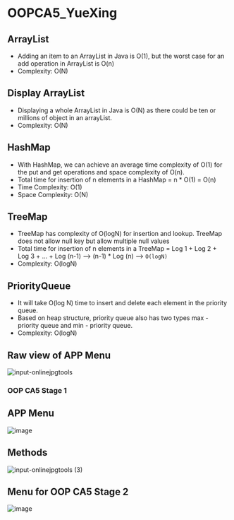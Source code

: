 # OOPCA5_YueXing


## ArrayList
* Adding an item to an ArrayList in Java is O(1), but the worst case for an add operation in ArrayList is O(n)
* Complexity: O(N)


## Display ArrayList
* Displaying a whole ArrayList in Java is O(N) as there could be ten or millions of object in an arrayList.
* Complexity: O(N)


## HashMap
* With HashMap, we can achieve an average time complexity of O(1) for the put and get operations and space complexity of O(n).
* Total time for insertion of n elements in a HashMap = n * O(1) = O(n)
* Time Complexity: O(1)
* Space Complexity: O(N)

## TreeMap 
* TreeMap has complexity of O(logN) for insertion and lookup. TreeMap does not allow null key but allow multiple null values
* Total  time for insertion of n elements in a TreeMap = Log 1 + Log 2 + Log 3 + ... + Log (n-1) --> (n-1) * Log (n) --> `O(logN)`
* Complexity: O(logN)


## PriorityQueue
* It will take O(log N) time to insert and delete each element in the priority queue.
* Based on heap structure, priority queue also has two types max - priority queue and min - priority queue.
* Complexity: O(logN)

## Raw view of APP Menu
![input-onlinejpgtools](https://user-images.githubusercontent.com/93914097/161160950-7e122e06-e5f5-43f2-82a5-c94306b5ac27.jpg)

### OOP CA5 Stage 1
## APP Menu 
![image](https://user-images.githubusercontent.com/93914097/161161177-c3fa65bd-2055-4f37-9acf-30e5893ff6ef.png)
## Methods
![input-onlinejpgtools (3)](https://user-images.githubusercontent.com/93914097/161161582-e91a8d9e-cca8-4f91-830d-afaee660c93e.jpg)


## Menu for OOP CA5 Stage 2
![image](https://user-images.githubusercontent.com/93914097/161161295-963e534e-bbf8-488d-b5bf-ea859fa938bf.png)

